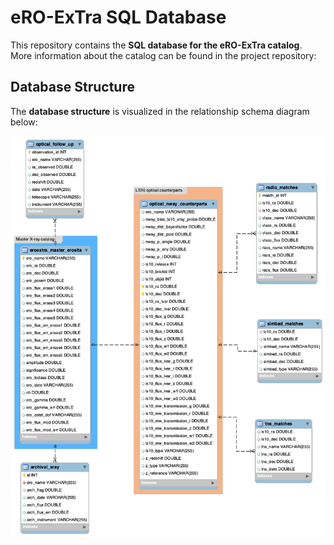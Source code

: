 # eRO-ExTra SQL Database

This repository contains the **SQL database for the eRO-ExTra catalog**.  
More information about the catalog can be found in the project repository:

## Database Structure
The **database structure** is visualized in the relationship schema diagram below:

![eRO-ExTra Schema](data/relationship_diagram/eroextra_relationship_diagram.png)
